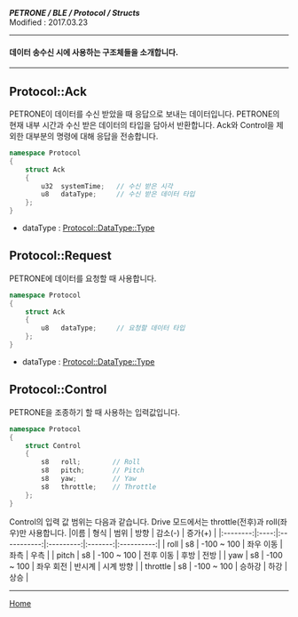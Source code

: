 ***PETRONE / BLE / Protocol / Structs***<br>
Modified : 2017.03.23

---

#### 데이터 송수신 시에 사용하는 구조체들을 소개합니다.

---


## <a name="Ack">Protocol::Ack</a>
PETRONE이 데이터를 수신 받았을 때 응답으로 보내는 데이터입니다. PETRONE의 현재 내부 시간과 수신 받은 데이터의 타입을 담아서 반환합니다. Ack와 Control을 제외한 대부분의 명령에 대해 응답을 전송합니다.
```cpp
namespace Protocol
{
    struct Ack
    {
        u32  systemTime;   // 수신 받은 시각
        u8   dataType;     // 수신 받은 데이터 타입
    };
}
```
- dataType : [Protocol::DataType::Type](ble_protocol_datatype.md#DataType)


## <a name="Request">Protocol::Request</a>
PETRONE에 데이터를 요청할 때 사용합니다.
```cpp
namespace Protocol
{
    struct Ack
    {
        u8   dataType;     // 요청할 데이터 타입
    };
}
```
- dataType : [Protocol::DataType::Type](ble_protocol_datatype.md#DataType)


## <a name="Control">Protocol::Control</a>
PETRONE을 조종하기 할 때 사용하는 입력값입니다.
```cpp
namespace Protocol
{
    struct Control
    {
        s8   roll;        // Roll
        s8   pitch;       // Pitch
        s8   yaw;         // Yaw
        s8   throttle;    // Throttle
    };
}
```
Control의 입력 값 범위는 다음과 같습니다. Drive 모드에서는 throttle(전후)과 roll(좌우)만 사용합니다.
|이름      | 형식 | 범위        | 방향      | 감소(-) | 증가(+)    |
|:--------:|:----:|:-----------:|:---------:|:-------:|:----------:|
| roll     | s8   | -100 ~ 100  | 좌우 이동 | 좌측    | 우측       |
| pitch    | s8   | -100 ~ 100  | 전후 이동 | 후방    | 전방       |
| yaw      | s8   | -100 ~ 100  | 좌우 회전 | 반시계  | 시계 방향  |
| throttle | s8   | -100 ~ 100  | 승하강    | 하강    | 상승       |



---
[Home](README.md)

